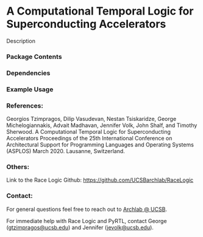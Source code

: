 # A Computational Temporal Logic for Superconducting Accelerators

Description

### Package Contents

### Dependencies

### Example Usage

### References:
Georgios Tzimpragos, Dilip Vasudevan, Nestan Tsiskaridze, George Michelogiannakis, Advait Madhavan, Jennifer Volk, John Shalf, and Timothy Sherwood. A Computational Temporal Logic for Superconducting Accelerators Proceedings of the 25th International Conference on Architectural Support for Programming Languages and Operating Systems (ASPLOS) March 2020. Lausanne, Switzerland.

### Others:
Link to the Race Logic Github: https://github.com/UCSBarchlab/RaceLogic

### Contact:
For general questions feel free to reach out to [Archlab @ UCSB](https://www.arch.cs.ucsb.edu/).

For immediate help with Race Logic and PyRTL, contact George (gtzimpragos@ucsb.edu) and Jennifer (jevolk@ucsb.edu).
